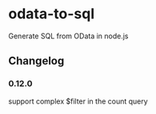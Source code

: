 # odata-to-sql

Generate SQL from OData in node.js

## Changelog

### 0.12.0

support complex $filter in the count query